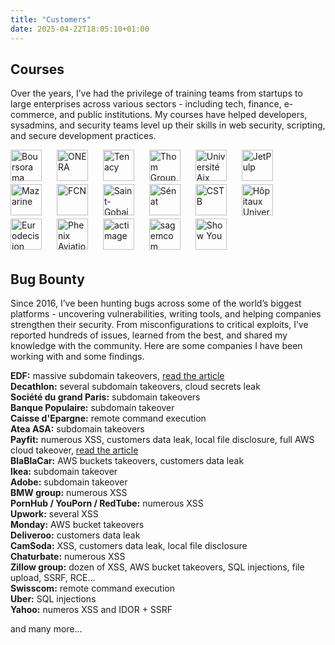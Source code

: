 ```yaml
---
title: "Customers"
date: 2025-04-22T18:05:10+01:00
---
```

## Courses

Over the years, I’ve had the privilege of training teams from startups to large enterprises across various sectors - including tech, finance, e-commerce, and public institutions. My courses have helped developers, sysadmins, and security teams level up their skills in web security, scripting, and secure development practices.
<!--more-->

![Boursorama](/assets/img/customers/boursorama.png)
![ONERA](/assets/img/customers/onera.png)
![Tenacy](/assets/img/customers/tenacy.png)
![Thom Group](/assets/img/customers/thom-group.png)
![Université Aix Marseille](/assets/img/customers/univ-amu.png)
![JetPulp](/assets/img/customers/jetpulp.png)
![Mazarine](/assets/img/customers/mazarine.png)
![FCN](/assets/img/customers/fcn.png)
![Saint-Gobain](/assets/img/customers/saint-gobain.png)
![Sénat](/assets/img/customers/senat.png)
![CSTB](/assets/img/customers/cstb.png)
![Hôpitaux Universitaires de Strasbourg](/assets/img/customers/hus.png)
![Eurodecision](/assets/img/customers/eurodecision.png)
![Phenix Aviation](/assets/img/customers/phenix-aviation.png)
![actimage](/assets/img/customers/actimage.png)
![sagemcom](/assets/img/customers/sagemcom.png)
![Show You](/assets/img/customers/show-you.png)


## Bug Bounty

Since 2016, I’ve been hunting bugs across some of the world’s biggest platforms - uncovering vulnerabilities, writing tools, and helping companies strengthen their security. From misconfigurations to critical exploits, I’ve reported hundreds of issues, learned from the best, and shared my knowledge with the community.
Here are some companies I have been working with and some findings.

__EDF:__ massive subdomain takeovers</span>, [read the article](http://localhost:1313/posts/one-takeover-to-rule-them-all/)  
__Decathlon:__ several subdomain takeovers, cloud secrets leak  
__Société du grand Paris:__ subdomain takeovers  
__Banque Populaire:__ subdomain takeover  
__Caisse d'Epargne:__ remote command execution  
__Atea ASA:__ subdomain takeovers  
__Payfit:__ numerous XSS, customers data leak, local file disclosure, full AWS cloud takeover, [read the article](/posts/aws-takeover-through-ssrf-in-javascript/)  
__BlaBlaCar:__ AWS buckets takeovers, customers data leak  
__Ikea:__ subdomain takeover  
__Adobe:__ subdomain takeover  
__BMW group:__ numerous XSS  
__PornHub / YouPorn / RedTube:__ numerous XSS  
__Upwork:__ several XSS  
__Monday:__ AWS bucket takeovers  
__Deliveroo:__ customers data leak  
__CamSoda:__ XSS, customers data leak, local file disclosure  
__Chaturbate:__ numerous XSS  
__Zillow group:__ dozen of XSS, AWS bucket takeovers, SQL injections, file upload, SSRF, RCE...  
__Swisscom:__ remote command execution  
__Uber:__ SQL injections  
__Yahoo:__ numeros XSS and IDOR + SSRF  

and many more...


<style>
img {
    height: 50px;
    margin-bottom: 5px;
    margin-right: 20px;
}
</style>
